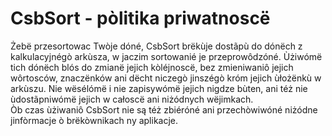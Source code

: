 # CsbSort - pòlitika priwatnoscë

Żebë przesortowac Twòje dóné, CsbSort brëkùje dostãpù do dónëch z kalkulacyjnégò arkùsza, w jaczim sortowanié je przeprowôdzóné. Ùżiwómë tich dónëch blós do zmianë jejich kòléjnoscë, bez zmieniwaniô jejich wôrtosców, znaczënków ani dëcht niczegò jinszégò króm jejich ùłożënkù w arkùszu. Nie wësélómë i nie zapisywómë jejich nigdze bùten, ani téż nie ùdostãpniwómë jejich w całoscë ani niżódnych wëjimkach.    
Òb czas ùżiwaniô CsbSort nie są téż zbiéróné ani przechòwiwóné niżódne jinfòrmacje ò brëkòwnikach ny aplikacje.
